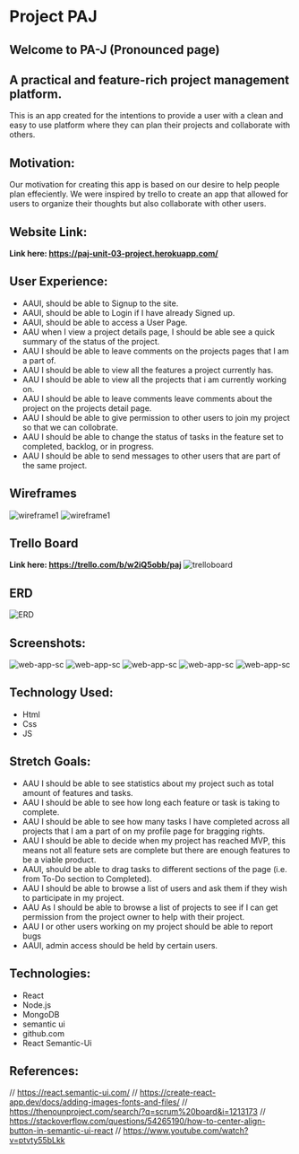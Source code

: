 # Project PAJ

## Welcome to PA-J (Pronounced page)
## A practical and feature-rich project management platform.


This is an app created for the intentions to provide a user with a clean and easy to use platform where they can plan their projects and collaborate with others.

## Motivation:
Our motivation for creating this app is based on our desire to help people plan effeciently. We were inspired by trello to create an app that allowed for users to organize their thoughts but also collaborate with other users.

## Website Link: 
**Link here: https://paj-unit-03-project.herokuapp.com/**

## User Experience:
- AAUI, should be able to Signup to the site.
- AAUI, should be able to Login if I have already Signed up.
- AAUI, should be able to access a User Page.
- AAU when I view a project details page, I should be able see a quick summary of the status of the project.
- AAU I should be able to leave comments on the projects pages that I am a part of.
- AAU I should be able to view all the features a project currently has.
- AAU I should be able to view all the projects that i am currently working on.
- AAU I should be able to leave comments leave comments about the project on the projects detail page.
- AAU I should be able to give permission to other users to join my project so that we can collobrate.
- AAU I should be able to change the status of tasks in the feature set to completed, backlog, or in progress.
- AAU I should be able to send messages to other users that are part of the same project.
## Wireframes
![wireframe1](/public/Images/wireframe1.png)
![wireframe1](/public/Images/wireframe2.png)

## Trello Board 
**Link here: https://trello.com/b/w2iQ5obb/paj**
![trelloboard](/public/Images/trello.png)
## ERD
![ERD](/public/Images/erd.png)


## Screenshots:
![web-app-sc](/public/Images/homepage.png)
![web-app-sc](/public/Images/signUp.png)
![web-app-sc](/public/Images/logIn.png)
![web-app-sc](/public/Images/profile.png)
![web-app-sc](/public/Images/createProject.png)

## Technology Used:
- Html
- Css
- JS

## Stretch Goals:
- AAU I should be able to see statistics about my project such as total amount of features and tasks.
- AAU I should be able to see how long each feature or task is taking to complete.
- AAU I should be able to see how many tasks I have completed across all projects that I am a part of on my profile page for bragging rights.
- AAU I should be able to decide when my project has reached MVP, this means not all feature sets are complete but there are enough features to be a viable product.
- AAUI, should be able to drag tasks to different sections of the page (i.e. from  To-Do section to Completed).
- AAU I should be able to browse a list of users and ask them if they wish to participate in my project.
- AAU As I should be able to browse a list of projects to see if I can get permission from the project owner to help with their project.
- AAU I or other users working on my project should be able to report bugs
- AAUI, admin access should be held by certain users.

## Technologies:
- React
- Node.js
- MongoDB
- semantic ui
- github.com
- React Semantic-Ui
  

## References:
// https://react.semantic-ui.com/
// https://create-react-app.dev/docs/adding-images-fonts-and-files/
// https://thenounproject.com/search/?q=scrum%20board&i=1213173
// https://stackoverflow.com/questions/54265190/how-to-center-align-button-in-semantic-ui-react
// https://www.youtube.com/watch?v=ptvty55bLkk